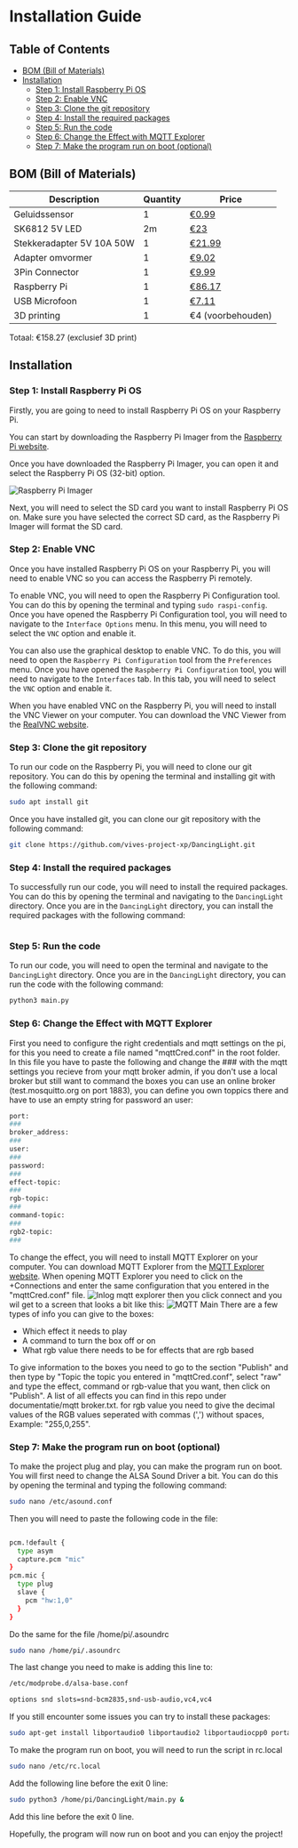 # Installation Guide

## Table of Contents

- [BOM (Bill of Materials)](#bom-bill-of-materials)
- [Installation](#installation)
  - [Step 1: Install Raspberry Pi OS](#step-1-install-raspberry-pi-os)
  - [Step 2: Enable VNC](#step-2-enable-vnc)
  - [Step 3: Clone the git repository](#step-3-clone-the-git-repository)
  - [Step 4: Install the required packages](#step-4-install-the-required-packages)
  - [Step 5: Run the code](#step-5-run-the-code)
  - [Step 6: Change the Effect with MQTT Explorer](#step-6-change-the-effect-with-mqtt-explorer)
  - [Step 7: Make the program run on boot (optional)](#step-7-make-the-program-run-on-boot-optional)

## BOM (Bill of Materials)

| Description | Quantity | Price |
|---|---|---|
| Geluidssensor | 1 | [€0.99](https://www.otronic.nl/nl/geluidssensor-module-voor-arduino.html?source=googlebase&gclid=CjwKCAjw6p-oBhAYEiwAgg2PgvJGbAdSLS3JsDfqUBgOOat_ftWyWaGPusD0NC0eCy59e2G_c6wvgRoCTzEQAvD_BwE) |
|SK6812 5V LED | 2m | [€23](https://www.amazon.nl/BTF-LIGHTING-Vergelijkbare-Individueel-Adresseerbare-Niet-Waterdicht/dp/B01N2PC9KK?th=1&psc=1) |
| Stekkeradapter 5V 10A 50W| 1 | [€21.99](https://www.amazon.nl/Transformatoren-AC100-240V-Omvormer-Stekkeradapter-Verlichting/dp/B07PBNCFDG?th=1) |
| Adapter omvormer | 1 | [€9.02](https://www.amazon.nl/Poppstar-Adapter-5x2-Connectors-CCTV-camera/dp/B084RHH8LC/ref=sr_1_34?__mk_nl_NL=%C3%85M%C3%85%C5%BD%C3%95%C3%91&crid=V9PER2XBYZ4R&keywords=adapter%2Bto%2Bdc%2Bconnector%2B5.5mm%2Bx%2B2.5mm&qid=1696238739&sprefix=adapter%2Bto%2Bdc%2Bconnector%2B5.5mm%2Bx%2B2.5mm%2Caps%2C59&sr=8-34&th=1) |
| 3Pin Connector | 1 | [€9.99](https://www.amazon.nl/HUAZIZ-vrouwelijk-mannelijke-vrouwelijke-elektrische/dp/B0BPP87N9G/ref=sr_1_5?crid=11ONOETG871I1&keywords=3+pin+connector&qid=1696237070&sprefix=3+pin+connec%2Caps%2C281&sr=8-5) |
|Raspberry Pi |1|[€86.17](https://www.amazon.nl/Raspberry-Pi-ARM-Cortex-A72-Bluetooth-Micro-HDMI/dp/B07TC2BK1X/ref=sr_1_6?crid=UVXPOXO03958&keywords=raspberry%2Bpi%2B4&qid=1696238540&sprefix=raspberyr%2Caps%2C434&sr=8-6&th=1)|
|USB Microfoon|1|[€7.11](https://www.amazon.nl/Audio-opnemen-USB-microfoon-omnidirectioneel-Skype-chatten/dp/B08BFHSLGV/ref=sr_1_5?__mk_nl_NL=%C3%85M%C3%85%C5%BD%C3%95%C3%91&crid=2LOMGXB9RSJ61&keywords=fasient%2BUSB-pc-microfoon&qid=1697532932&sprefix=fasient%2Busb-pc-microfoon%2Caps%2C160&sr=8-5&th=1)|
| 3D printing | 1 | €4 (voorbehouden) |

Totaal: €158.27 (exclusief 3D print)

## Installation

### Step 1: Install Raspberry Pi OS

Firstly, you are going to need to install Raspberry Pi OS on your Raspberry Pi.

You can start by downloading the Raspberry Pi Imager from the [Raspberry Pi website](https://www.raspberrypi.org/software/).

Once you have downloaded the Raspberry Pi Imager, you can open it and select the Raspberry Pi OS (32-bit) option.

![Raspberry Pi Imager](./Images/PiImager.jpg)

Next, you will need to select the SD card you want to install Raspberry Pi OS on. Make sure you have selected the correct SD card, as the Raspberry Pi Imager will format the SD card.

### Step 2: Enable VNC

Once you have installed Raspberry Pi OS on your Raspberry Pi, you will need to enable VNC so you can access the Raspberry Pi remotely.

To enable VNC, you will need to open the Raspberry Pi Configuration tool. You can do this by opening the terminal and typing `sudo raspi-config`. Once you have opened the Raspberry Pi Configuration tool, you will need to navigate to the `Interface Options` menu. In this menu, you will need to select the `VNC` option and enable it.

You can also use the graphical desktop to enable VNC. To do this, you will need to open the `Raspberry Pi Configuration` tool from the `Preferences` menu. Once you have opened the `Raspberry Pi Configuration` tool, you will need to navigate to the `Interfaces` tab. In this tab, you will need to select the `VNC` option and enable it.

When you have enabled VNC on the Raspberry Pi, you will need to install the VNC Viewer on your computer. You can download the VNC Viewer from the [RealVNC website](https://www.realvnc.com/en/connect/download/viewer/).

### Step 3: Clone the git repository

To run our code on the Raspberry Pi, you will need to clone our git repository. You can do this by opening the terminal and installing git with the following command:

```bash
sudo apt install git
```

Once you have installed git, you can clone our git repository with the following command:

```bash
git clone https://github.com/vives-project-xp/DancingLight.git
```

### Step 4: Install the required packages

To successfully run our code, you will need to install the required packages. You can do this by opening the terminal and navigating to the `DancingLight` directory. Once you are in the `DancingLight` directory, you can install the required packages with the following command:

```bash

```

### Step 5: Run the code

To run our code, you will need to open the terminal and navigate to the `DancingLight` directory. Once you are in the `DancingLight` directory, you can run the code with the following command:

```bash
python3 main.py
```

### Step 6: Change the Effect with MQTT Explorer

First you need to configure the right credentials and mqtt settings on the pi, for this you need to create a file named "mqttCred.conf" in the root folder. In this file you have to paste the following and change the ### with the mqtt settings you recieve from your mqtt broker admin, if you don't use a local broker but still want to command the boxes you can use an online broker (test.mosquitto.org on port 1883), you can define you own toppics there and have to use an empty string for password an user:
```bash
port:
###
broker_address:
###
user:
###
password:
###
effect-topic:
###
rgb-topic:
###
command-topic:
###
rgb2-topic:
###
```
To change the effect, you will need to install MQTT Explorer on your computer. You can download MQTT Explorer from the [MQTT Explorer website](http://mqtt-explorer.com/).
When opening MQTT Explorer you need to click on the +Connections and enter the same configuration that you entered in the "mqttCred.conf" file.
![Inlog mqtt explorer](https://github.com/vives-project-xp/DancingLight/blob/main/Images/mqtt%20Explorer%20Login.png?raw=true)
then you click connect and you wil get to a screen that looks a bit like this:
![MQTT Main](https://github.com/vives-project-xp/DancingLight/blob/main/Images/mqtt%20Client.png?raw=true)
There are a few types of info you can give to the boxes:
<ul>
  <li>Which effect it needs to play</li>
  <li>A command to turn the box off or on</li>
  <li>What rgb value there needs to be for effects that are rgb based</li>
</ul>
To give information to the boxes you need to go to the section "Publish" and then type by "Topic the topic you entered in "mqttCred.conf", select "raw" and type the effect, command or rgb-value that you want, then click on "Publish". A list of all effects you can find in this repo under documentatie/mqtt broker.txt. for rgb value you need to give the decimal values of the RGB values seperated with commas (',') without spaces, Example: "255,0,255".

### Step 7: Make the program run on boot (optional)

To make the project plug and play, you can make the program run on boot. You will first need to change the ALSA Sound Driver a bit. You can do this by opening the terminal and typing the following command:

```bash
sudo nano /etc/asound.conf
```

Then you will need to paste the following code in the file:

```bash

pcm.!default {
  type asym
  capture.pcm "mic"
}
pcm.mic {
  type plug
  slave {
    pcm "hw:1,0"
  }
}
```

Do the same for the file /home/pi/.asoundrc

```bash
sudo nano /home/pi/.asoundrc
```
The last change you need to make is adding this line to:

```bash
/etc/modprobe.d/alsa-base.conf
```

```bash
options snd slots=snd-bcm2835,snd-usb-audio,vc4,vc4
```

If you still encounter some issues you can try to install these packages:

```bash
sudo apt-get install libportaudio0 libportaudio2 libportaudiocpp0 portaudio19-dev
```

To make the program run on boot, you will need to run the script in rc.local

```bash
sudo nano /etc/rc.local
```

Add the following line before the exit 0 line:

```bash
sudo python3 /home/pi/DancingLight/main.py &
```

Add this line before the exit 0 line.

Hopefully, the program will now run on boot and you can enjoy the project!
